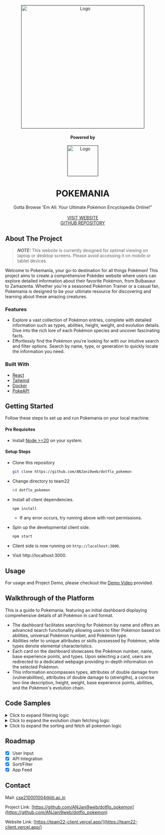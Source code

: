 <!-- Improved compatibility of back to top link: See: https://github.com/othneildrew/Best-README-Template/pull/73 -->
<a name="readme-top"></a>
<!--
*** Thanks for checking out the Best-README-Template. If you have a suggestion
*** that would make this better, please fork the repo and create a pull request
*** or simply open an issue with the tag "enhancement".
*** Don't forget to give the project a star!
*** Thanks again! Now go create something AMAZING! :D
-->



<!-- PROJECT SHIELDS -->
<!--
*** I'm using markdown "reference style" links for readability.
*** Reference links are enclosed in brackets [ ] instead of parentheses ( ).
*** See the bottom of this document for the declaration of the reference variables
*** for contributors-url, forks-url, etc. This is an optional, concise syntax you may use.
*** https://www.markdownguide.org/basic-syntax/#reference-style-links
-->


<!-- PROJECT LOGO -->
<br />
<div align="center">
  <a href="">
    <img src="https://res.cloudinary.com/abhi9av/image/upload/v1703694626/eiziglbrzw8dhrjfqeqh.png" alt="Logo" width="400" height="">
  </a>

  <h4 align="center">Powered by</h4>
  <a href="">
    <img src="https://pokeapi.co/static/pokeapi_256.3fa72200.png" alt="Logo" width="100" height="">
  </a>
  <h1 align="center">POKEMANIA</h1>

  <p align="center">
  Gotta Browse 'Em All: Your Ultimate Pokémon Encyclopedia Online!"
    <br />
    <br />
    <a href="https://team22-client.vercel.app/">VISIT WEBSITE</a>
    <br />
    <a href="https://github.com/ANJani9web/dotflo_pokemon">GITHUB REPOSITORY</a>
  </p>
</div>



<!-- ABOUT THE PROJECT -->
## About The Project

> **_NOTE:_** 
This website is currently designed for optimal viewing on laptop or desktop screens. Please avoid accessing it on mobile or tablet devices.

Welcome to Pokemania, your go-to destination for all things Pokémon! This project aims to create a comprehensive Pokédex website where users can explore detailed information about their favorite Pokémon, from Bulbasaur to Zamazenta. Whether you're a seasoned Pokémon Trainer or a casual fan, Pokemania is designed to be your ultimate resource for discovering and learning about these amazing creatures.

### Features
* Explore a vast collection of Pokémon entries, complete with detailed information such as types, abilities, height, weight, and evolution details. Dive into the rich lore of each Pokémon species and uncover fascinating facts.
* Effortlessly find the Pokémon you're looking for with our intuitive search and filter options. Search by name, type, or generation to quickly locate the information you need.


### Built With

* [React](https://legacy.reactjs.org/)
* [Tailwind](https://tailwindcss.com/)
* [Docker](https://www.docker.com/)
* [PokeAPI](https://pokeapi.co/)



<!-- GETTING STARTED -->
## Getting Started

Follow these steps to set up and run Pokemania on your local machine:

#### Pre Requisites

* Install [Node >=20](https://nodejs.org/en/download) on your system.

#### Setup Steps

* Clone this repository
    ```sh
    git clone https://github.com/ANJani9web/dotflo_pokemon
    ```

* Change directory to team22
    ```sh
    cd dotflo_pokemon
    ```

* Install all client dependencies.
  ```sh
  npm install
  ```

  * If any error occurs, try running above with root permissions.

* Spin up the developmental client side.

  ```sh
  npm start
  ```

* Client side is now running on ```http://localhost:3000```.

* Visit http://localhost:3000.




<!-- USAGE EXAMPLES -->
## Usage

For usage and Project Demo, please checkout the [Demo Video]() provided.

## Walkthrough of the Platform

This is a guide to Pokemania, featuring an initial dashboard displaying comprehensive details of all Pokémon in card format. 
* The dashboard facilitates searching for Pokémon by name and offers an advanced search functionality allowing users to filter Pokémon based on abilities, universal Pokémon number, and Pokémon type. 
* Abilities refer to unique attributes or skills possessed by Pokémon, while types denote elemental characteristics. 
* Each card on the dashboard showcases the Pokémon number, name, base experience points, and types. Upon selecting a card, users are redirected to a dedicated webpage providing in-depth information on the selected Pokémon. 
* This information encompasses types, attributes of double damage from (vulnerabilities), attributes of double damage to (strengths), a concise two-line description, height, weight, base experience points, abilities, and the Pokémon's evolution chain.

## Code Samples
<details>
  <summary>Click to expand filtering logic</summary>

  ```javascript
  const handleFilter = () => {
        const limit = maxVal - minVal + 1;
        const offset = minVal - 1;
        let typeUrl = [];
        for (let i = 0; i < types.length; i++) {
            typeUrl.push(`https://pokeapi.co/api/v2/type/${types[i].toLowerCase()}`);
        }
        if (abilityFilter !== null) typeUrl.push(`https://pokeapi.co/api/v2/ability/${abilityFilter}`);
        typeUrl.push(`https://pokeapi.co/api/v2/pokemon?limit=${limit}&offset=${offset}`);
        console.log(typeUrl);
        Promise.all(typeUrl.map((url, i) => fetch(url)))
            .then(responses => Promise.all(responses.map(response => response.json())))
            .then(dataArray => {
                const pokemonArrays = dataArray.map((data, i) => {
                    if (i === dataArray.length - 1) {
                        return data.results || [];
                    } else {
                        return data.pokemon.map(p => p.pokemon);
                    }
                });

                const commonPokemons = pokemonArrays.reduce((common, current) =>
                    common.filter(pokemon => current.some(p => p.name === pokemon.name))
                );
                setAllPokemons(commonPokemons);
            })
            .catch(error => console.error('Error fetching data:', error));
    }
  
  ```
</details>

<details>
<summary>Click to expand the evolution chain fetching logic</summary>

```javascript

useEffect(() => {
        const fetchAllEvolutionChains = async () => {
            try {
                const response = await axios.get('https://pokeapi.co/api/v2/evolution-chain?limit=541');
                const evolutionChainURLs = response.data.results.map((result) => result.url);
                const chainMap = {};

                // Fetch and process each evolution chain
                await Promise.all(evolutionChainURLs.map(async (url) => {
                    const chainResponse = await axios.get(url);
                    const evolutionData = chainResponse.data.chain;
                    const evolutionArray = buildEvolutionArray(evolutionData);

                    // Update the chainMap for each Pokémon in the evolution chain
                    evolutionArray.forEach((pokemon) => {
                        chainMap[pokemon] = evolutionArray;
                    });
                }));

                setEvolutionChains(chainMap);
            } catch (error) {
                console.error('Error fetching evolution chains:', error);
            }
        };

        // Recursive function to build the evolution array
        const buildEvolutionArray = (evolutionData) => {
            const evolvesTo = evolutionData.evolves_to.flatMap((evolution) => {
                return buildEvolutionArray(evolution);
            });

            return [evolutionData.species.name, ...evolvesTo];
        };

        fetchAllEvolutionChains();
    }, []);
```
</details>

<details>
<summary>Click to expand the sorting and fetch all pokemon logic</summary>

```javascript

const getAllPokemon = () => {
    fetch("https://pokeapi.co/api/v2/pokemon?limit=1302")
      .then((response) => response.json())
      .then((data) => {
        // setAllPokemons(data.results);
        // setFullPokemons(data.results);
        console.log(sort)
        console.log("anbfhjksdbvfhkwevfeghkjvdf wjehd")
        switch (sort) {
          case "1":
            setAllPokemons([...data.results].sort((a, b) => parseInt(a.url.split("/")[6]) - parseInt(b.url.split("/")[6])));
            break;
          case "2":
            setAllPokemons([...data.results].sort((a, b) => parseInt(b.url.split("/")[6]) - parseInt(a.url.split("/")[6])));
            break;
          case "3":
            setAllPokemons([...data.results].sort((a, b) => a.name.localeCompare(b.name)));
            break;
          case "4":
            setAllPokemons([...data.results].sort((a, b) => b.name.localeCompare(a.name)));
            break;
          default:
            setAllPokemons([...data.results]);
        }
      });
  };
```
</details>


<!-- ROADMAP -->
## Roadmap

- [x] User Input
- [x] API Integration
- [x] Sort/Filter
- [x] App Feed

<!-- CONTACT -->
## Contact

Mail: [cse210001004@iiti.ac.in](cse210001004@iiti.ac.in)

Project Link: [https://github.com/ANJani9web/dotflo_pokemon](https://github.com/ANJani9web/dotflo_pokemon)

Website Link: [https://team22-client.vercel.app/](https://team22-client.vercel.app/)




<!-- MARKDOWN LINKS & IMAGES -->
<!-- https://www.markdownguide.org/basic-syntax/#reference-style-links -->
[contributors-shield]: https://img.shields.io/github/contributors/othneildrew/Best-README-Template.svg?style=for-the-badge
[contributors-url]: https://github.com/othneildrew/Best-README-Template/graphs/contributors
[forks-shield]: https://img.shields.io/github/forks/othneildrew/Best-README-Template.svg?style=for-the-badge
[forks-url]: https://github.com/othneildrew/Best-README-Template/network/members
[stars-shield]: https://img.shields.io/github/stars/othneildrew/Best-README-Template.svg?style=for-the-badge
[stars-url]: https://github.com/othneildrew/Best-README-Template/stargazers
[issues-shield]: https://img.shields.io/github/issues/othneildrew/Best-README-Template.svg?style=for-the-badge
[issues-url]: https://github.com/othneildrew/Best-README-Template/issues
[license-shield]: https://img.shields.io/github/license/othneildrew/Best-README-Template.svg?style=for-the-badge
[license-url]: https://github.com/othneildrew/Best-README-Template/blob/master/LICENSE.txt
[linkedin-shield]: https://img.shields.io/badge/-LinkedIn-black.svg?style=for-the-badge&logo=linkedin&colorB=555
[linkedin-url]: https://linkedin.com/in/othneildrew
[product-screenshot]: images/screenshot.png
[Next.js]: https://img.shields.io/badge/next.js-000000?style=for-the-badge&logo=nextdotjs&logoColor=white
[Next-url]: https://nextjs.org/
[React.js]: https://img.shields.io/badge/React-20232A?style=for-the-badge&logo=react&logoColor=61DAFB
[React-url]: https://reactjs.org/
[Vue.js]: https://img.shields.io/badge/Vue.js-35495E?style=for-the-badge&logo=vuedotjs&logoColor=4FC08D
[Vue-url]: https://vuejs.org/
[Angular.io]: https://img.shields.io/badge/Angular-DD0031?style=for-the-badge&logo=angular&logoColor=white
[Angular-url]: https://angular.io/
[Svelte.dev]: https://img.shields.io/badge/Svelte-4A4A55?style=for-the-badge&logo=svelte&logoColor=FF3E00
[Svelte-url]: https://svelte.dev/
[Laravel.com]: https://img.shields.io/badge/Laravel-FF2D20?style=for-the-badge&logo=laravel&logoColor=white
[Laravel-url]: https://laravel.com
[Bootstrap.com]: https://img.shields.io/badge/Bootstrap-563D7C?style=for-the-badge&logo=bootstrap&logoColor=white
[Bootstrap-url]: https://getbootstrap.com
[JQuery.com]: https://img.shields.io/badge/jQuery-0769AD?style=for-the-badge&logo=jquery&logoColor=white
[JQuery-url]: https://jquery.com 
